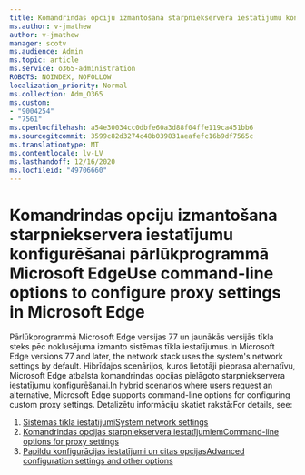 ```yaml
---
title: Komandrindas opciju izmantošana starpniekservera iestatījumu konfigurēšanai pārlūkprogrammā Microsoft Edge
ms.author: v-jmathew
author: v-jmathew
manager: scotv
ms.audience: Admin
ms.topic: article
ms.service: o365-administration
ROBOTS: NOINDEX, NOFOLLOW
localization_priority: Normal
ms.collection: Adm_O365
ms.custom:
- "9004254"
- "7561"
ms.openlocfilehash: a54e30034cc0dbfe60a3d88f04ffe119ca451bb6
ms.sourcegitcommit: 3599c82d3274c48b039831aeafefc16b9df7565c
ms.translationtype: MT
ms.contentlocale: lv-LV
ms.lasthandoff: 12/16/2020
ms.locfileid: "49706660"
---
```

# <a name="use-command-line-options-to-configure-proxy-settings-in-microsoft-edge"></a><span data-ttu-id="4c782-102">Komandrindas opciju izmantošana starpniekservera iestatījumu konfigurēšanai pārlūkprogrammā Microsoft Edge</span><span class="sxs-lookup"><span data-stu-id="4c782-102">Use command-line options to configure proxy settings in Microsoft Edge</span></span>

<span data-ttu-id="4c782-103">Pārlūkprogrammā Microsoft Edge versijas 77 un jaunākās versijās tīkla steks pēc noklusējuma izmanto sistēmas tīkla iestatījumus.</span><span class="sxs-lookup"><span data-stu-id="4c782-103">In Microsoft Edge versions 77 and later, the network stack uses the system's network settings by default.</span></span> <span data-ttu-id="4c782-104">Hibrīdajos scenārijos, kuros lietotāji pieprasa alternatīvu, Microsoft Edge atbalsta komandrindas opcijas pielāgoto starpniekservera iestatījumu konfigurēšanai.</span><span class="sxs-lookup"><span data-stu-id="4c782-104">In hybrid scenarios where users request an alternative, Microsoft Edge supports command-line options for configuring custom proxy settings.</span></span> <span data-ttu-id="4c782-105">Detalizētu informāciju skatiet rakstā:</span><span class="sxs-lookup"><span data-stu-id="4c782-105">For details, see:</span></span>

1. [<span data-ttu-id="4c782-106">Sistēmas tīkla iestatījumi</span><span class="sxs-lookup"><span data-stu-id="4c782-106">System network settings</span></span>](https://go.microsoft.com/fwlink/?linkid=2133962)
2. [<span data-ttu-id="4c782-107">Komandrindas opcijas starpniekservera iestatījumiem</span><span class="sxs-lookup"><span data-stu-id="4c782-107">Command-line options for proxy settings</span></span>](https://go.microsoft.com/fwlink/?linkid=2134292)
3. [<span data-ttu-id="4c782-108">Papildu konfigurācijas iestatījumi un citas opcijas</span><span class="sxs-lookup"><span data-stu-id="4c782-108">Advanced configuration settings and other options</span></span>](https://go.microsoft.com/fwlink/?linkid=2134293)
